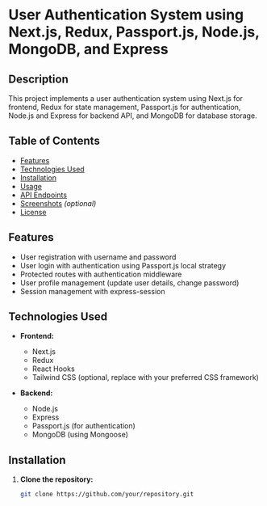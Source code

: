 # User Authentication System using Next.js, Redux, Passport.js, Node.js, MongoDB, and Express

## Description

This project implements a user authentication system using Next.js for frontend, Redux for state management, Passport.js for authentication, Node.js and Express for backend API, and MongoDB for database storage.

## Table of Contents

- [Features](#features)
- [Technologies Used](#technologies-used)
- [Installation](#installation)
- [Usage](#usage)
- [API Endpoints](#api-endpoints)
- [Screenshots](#screenshots) _(optional)_
- [License](#license)

## Features

- User registration with username and password
- User login with authentication using Passport.js local strategy
- Protected routes with authentication middleware
- User profile management (update user details, change password)
- Session management with express-session

## Technologies Used

- **Frontend:**
  - Next.js
  - Redux
  - React Hooks
  - Tailwind CSS (optional, replace with your preferred CSS framework)

- **Backend:**
  - Node.js
  - Express
  - Passport.js (for authentication)
  - MongoDB (using Mongoose)

## Installation

1. **Clone the repository:**
   ```bash
   git clone https://github.com/your/repository.git